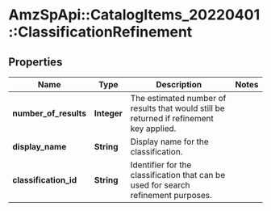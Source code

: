 # AmzSpApi::CatalogItems_20220401::ClassificationRefinement

## Properties
Name | Type | Description | Notes
------------ | ------------- | ------------- | -------------
**number_of_results** | **Integer** | The estimated number of results that would still be returned if refinement key applied. | 
**display_name** | **String** | Display name for the classification. | 
**classification_id** | **String** | Identifier for the classification that can be used for search refinement purposes. | 

